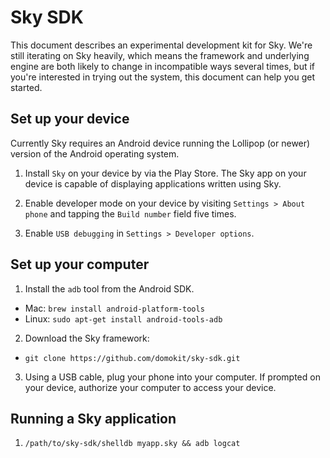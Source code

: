 Sky SDK
=======

This document describes an experimental development kit for Sky. We're still
iterating on Sky heavily, which means the framework and underlying engine are
both likely to change in incompatible ways several times, but if you're
interested in trying out the system, this document can help you get started.

Set up your device
------------------

Currently Sky requires an Android device running the Lollipop (or newer) version
of the Android operating system.

1. Install ``Sky`` on your device by via the Play Store. The Sky app on your
   device is capable of displaying applications written using Sky.

2. Enable developer mode on your device by visiting ``Settings > About phone``
   and tapping the ``Build number`` field five times.

3. Enable ``USB debugging`` in ``Settings > Developer options``.

Set up your computer
--------------------

1. Install the ``adb`` tool from the Android SDK.
  - Mac: ``brew install android-platform-tools``
  - Linux: ``sudo apt-get install android-tools-adb``

2. Download the Sky framework:
  - ``git clone https://github.com/domokit/sky-sdk.git``

3. Using a USB cable, plug your phone into your computer. If prompted on your
   device, authorize your computer to access your device.

Running a Sky application
-------------------------

1. ``/path/to/sky-sdk/shelldb myapp.sky && adb logcat``
